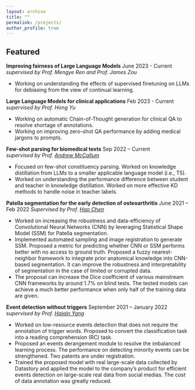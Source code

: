 ```yaml
---
layout: archive
title: ""
permalink: /projects/
author_profile: true
---
```


## Featured  
**Improving fairness of Large Language Models**  June 2023 - Current  
*supervised by Prof. Mengye Ren and Prof. James Zou*  

- Working on understanding the effects of supervised finetuning on LLMs for debiasing from the view of continual learning.  

**Large Language Models for clinical applications** Feb 2023 - Current  
*supervised by Prof. Hong Yu*  

- Working on automatic Chain-of-Thought generation for clinical QA to resolve shortage of annotations. 
- Working on improving zero-shot QA performance by adding medical jargons to prompts.



**Few-shot parsing for biomedical texts** Sep 2022 – Current  
*supervised by Prof. [Andrew McCallum](https://scholar.google.com/citations?user=yILa1y0AAAAJ)*  

- Focused on few-shot constituency parsing. Worked on knowledge distillation from LLMs to a smaller applicable language
model (i.e., T5).  
- Worked on understanding the performance difference between student and teacher in knowledge distillation. Worked on more effective KD methods to handle noise in teacher labels.



**Patella segmentation for the early detection of osteoarthritis** June 2021 – Feb 2022 
*Supervised by Prof. [Hao Chen](https://scholar.google.com/citations?user=Z_t5DjwAAAAJ&hl=en&oi=ao)*  

- Worked on increasing the robustness and data-efficiency of Convolutional Neural Networks (CNN) by
leveraging Statistical Shape Model (SSM) for Patella segmentation.  
- Implemented automated sampling and image registration to generate SSM. Proposed a metric for predicting whether
CNN or SSM performs better with no access to ground truth. Proposed a fuzzy nearest-neighbor framework to integrate
prior anatomical knowledge into CNN-based segmentation. It can improve the robustness and interpretability of segmentation
in the case of limited or corrupted data.  
- The proposal can increase the Dice coefficient of various mainstream CNN frameworks by around 1.7% on blind tests. The tested models can achieve a much better performance when only half of the training data are given.   


**Event detection without triggers** September 2021 – January 2022  
*supervised by Prof. [Haiqin Yang](https://hqyang.github.io/)*
- Worked on low-resource events detection that does not require the annotation of trigger words. Proposed to convert the
classification task into a reading comprehension (RC) task.  
- Proposed an events derangement module to resolve the imbalanced learning process. The performance on detecting minority events can be strengthened. Two patents are under registration.  
- Trained the proposed model with real large-scale data collected by Datastory and applied the model to the company’s product for efficient events detection on large-scale real data from social medias. The cost of data annotation was greatly reduced.

<!---
## Others  
**Deep learning in time series forecasting for epidemics** Dec 2021 – May 2022  
*Final year project, supervised by Prof. [Dit-Yan YEUNG](https://sites.google.com/view/dyyeung)*  

- Worked on zero-shot and few-shot time series prediction to forecast the spread of a local pandemic at its early stage.
Designed and built a meta-learning framework for time-series to leverage history data across regions to tackle the scarcity
of data. 


**Implicit discourse relation classification** February 2021 – May 2021  
*Supervised by Prof. [Yangqiu Song](https://www.cse.ust.hk/~yqsong/)*  

- Applied BERT to the classification of implicit discourse relations. Proposed to focus on the long-tail recognition to
improve the classification performance.  
- Experimented with various methods including data augmentation, loss function modification (e.g., Focal Loss), transfer
learning and multi-task learning to improve the performance on minority class. The F1 score of the base model can be at
best increased by 2.1%.  


**Video analysis for the management of crowds** April 2020 – August 2020  
*Supervised by Prof. [Shueng-Han Gary Chan](https://www.cse.ust.hk/~gchan/)*  

- Applied YOLO and deepSORT to realize real-time indoor crowds detection and tracking on a single camera. Developed
algorithms to analyze indoor crowds’ staying time and monitor social distancing.  
- Further developed a naive framework on multi-camera multi-target tracking, which was an open research topic by then.  
--->

